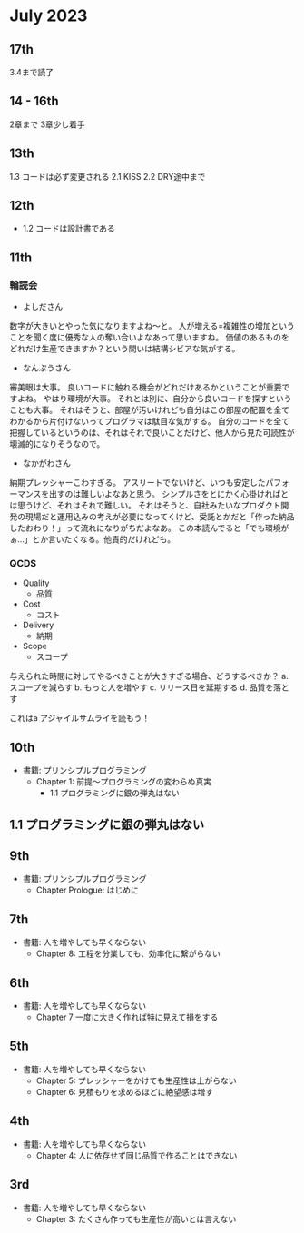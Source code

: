 # July 2023

## 17th

3.4まで読了

## 14 - 16th

2章まで
3章少し着手

## 13th

1.3 コードは必ず変更される
2.1 KISS
2.2 DRY途中まで

## 12th

- 1.2 コードは設計書である

## 11th

### 輪読会

- よしださん

数字が大きいとやった気になりますよね〜と。
人が増える=複雑性の増加ということを聞く度に優秀な人の奪い合いよなあって思いますね。
価値のあるものをどれだけ生産できますか？という問いは結構シビアな気がする。

- なんぷうさん

審美眼は大事。
良いコードに触れる機会がどれだけあるかということが重要ですよね。
やはり環境が大事。
それとは別に、自分から良いコードを探すということも大事。
それはそうと、部屋が汚いけれども自分はこの部屋の配置を全てわかるから片付けないってプログラマは駄目な気がする。
自分のコードを全て把握しているというのは、それはそれで良いことだけど、他人から見た可読性が壊滅的になりそうなので。

- なかがわさん

納期プレッシャーこわすぎる。
アスリートでないけど、いつも安定したパフォーマンスを出すのは難しいよなあと思う。
シンプルさをとにかく心掛ければとは思うけど、それはそれで難しい。
それはそうと、自社みたいなプロダクト開発の現場だと運用込みの考えが必要になってくけど、受託とかだと「作った納品したおわり！」って流れになりがちだよなあ。
この本読んでると「でも環境がぁ...」とか言いたくなる。他責的だけれども。

### QCDS

- Quality
  - 品質
- Cost
  - コスト
- Delivery
  - 納期
- Scope
  - スコープ

与えられた時間に対してやるべきことが大きすぎる場合、どうするべきか？
a. スコープを減らす
b. もっと人を増やす
c. リリース日を延期する
d. 品質を落とす

これはa
アジャイルサムライを読もう！

## 10th

- 書籍: プリンシプルプログラミング
  - Chapter 1: 前提〜プログラミングの変わらぬ真実
    - 1.1 プログラミングに銀の弾丸はない

## 1.1 プログラミングに銀の弾丸はない

## 9th

- 書籍: プリンシプルプログラミング
  - Chapter Prologue: はじめに

## 7th

- 書籍: 人を増やしても早くならない
  - Chapter 8: 工程を分業しても、効率化に繋がらない

## 6th

- 書籍: 人を増やしても早くならない
  - Chapter 7 一度に大きく作れば特に見えて損をする

## 5th

- 書籍: 人を増やしても早くならない
  - Chapter 5: プレッシャーをかけても生産性は上がらない
  - Chapter 6: 見積もりを求めるほどに絶望感は増す

## 4th

- 書籍: 人を増やしても早くならない
  - Chapter 4: 人に依存せず同じ品質で作ることはできない

## 3rd

- 書籍: 人を増やしても早くならない
  - Chapter 3: たくさん作っても生産性が高いとは言えない
